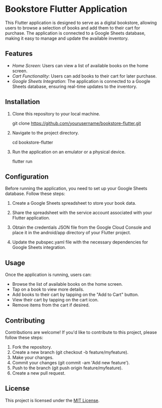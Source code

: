 # Bookstore Flutter Application

This Flutter application is designed to serve as a digital bookstore, allowing users to browse a selection of books and add them to their cart for purchase. The application is connected to a Google Sheets database, making it easy to manage and update the available inventory.

## Features

- *Home Screen*: Users can view a list of available books on the home screen.
- *Cart Functionality*: Users can add books to their cart for later purchase.
- *Google Sheets Integration*: The application is connected to a Google Sheets database, ensuring real-time updates to the inventory.
  
## Installation

1. Clone this repository to your local machine.
   
   
   git clone https://github.com/yourusername/bookstore-flutter.git
   

2. Navigate to the project directory.

   
   cd bookstore-flutter
   

3. Run the application on an emulator or a physical device.

   
   flutter run
   

## Configuration

Before running the application, you need to set up your Google Sheets database. Follow these steps:

1. Create a Google Sheets spreadsheet to store your book data.

2. Share the spreadsheet with the service account associated with your Flutter application.

3. Obtain the credentials JSON file from the Google Cloud Console and place it in the android/app directory of your Flutter project.

4. Update the pubspec.yaml file with the necessary dependencies for Google Sheets integration.

## Usage

Once the application is running, users can:

- Browse the list of available books on the home screen.
- Tap on a book to view more details.
- Add books to their cart by tapping on the "Add to Cart" button.
- View their cart by tapping on the cart icon.
- Remove items from the cart if desired.

## Contributing

Contributions are welcome! If you'd like to contribute to this project, please follow these steps:

1. Fork the repository.
2. Create a new branch (git checkout -b feature/myfeature).
3. Make your changes.
4. Commit your changes (git commit -am 'Add new feature').
5. Push to the branch (git push origin feature/myfeature).
6. Create a new pull request.

## License

This project is licensed under the [MIT License](LICENSE).
